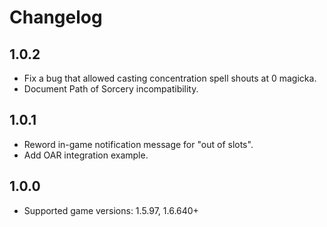 # Changelog

## 1.0.2
- Fix a bug that allowed casting concentration spell shouts at 0 magicka.
- Document Path of Sorcery incompatibility.

## 1.0.1
- Reword in-game notification message for "out of slots".
- Add OAR integration example.

## 1.0.0
- Supported game versions: 1.5.97, 1.6.640+
